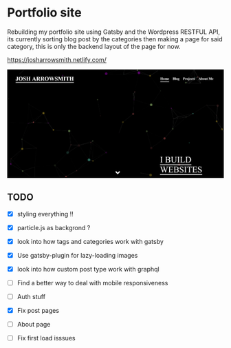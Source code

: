 # Portfolio site 
Rebuilding my portfolio site using Gatsby and the Wordpress RESTFUL API, 
its currently sorting blog post by the categories then making a page for said category,
this is only the backend layout of the page for now. 

https://josharrowsmith.netlify.com/


![Alt Text](homepage.PNG)


## TODO
- [X] styling everything !!
- [X] particle.js as backgrond ?
- [X] look into how tags and categories work with gatsby
- [X] Use gatsby-plugin for lazy-loading images
- [X] look into how custom post type work with graphql
- [ ] Find a better way to deal with mobile responsiveness
- [ ] Auth stuff
- [X] Fix post pages 
- [ ] About page 
- [ ] Fix first load isssues

